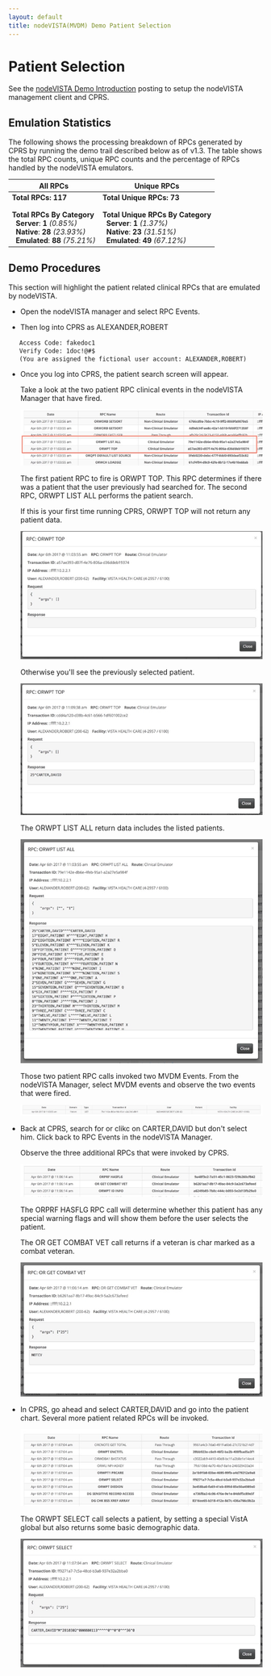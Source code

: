 ```yaml
---
layout: default
title: nodeVISTA(MVDM) Demo Patient Selection
---
```


# Patient Selection

See the [nodeVISTA Demo Introduction](http://vistadataproject.info/demo/) posting to setup the nodeVISTA management client and CPRS.

## Emulation Statistics

The following shows the processing breakdown of RPCs generated by CPRS by running the demo trail described below as of v1.3. The table shows the total RPC counts, unique RPC counts and the percentage of RPCs handled by the nodeVISTA emulators.

All RPCs | Unique RPCs
--- | ---
**Total RPCs:** **117**<br/><br/>**Total RPCs By Category**<br/>&nbsp;&nbsp;**Server**: **1** _(0.85%)_<br/>&nbsp;&nbsp;**Native**: **28** _(23.93%)_<br/>&nbsp;&nbsp;**Emulated**: **88** _(75.21%)_<br/> | **Total Unique RPCs:** **73**<br/><br/>**Total Unique RPCs By Category**<br/>&nbsp;&nbsp;**Server**: **1** _(1.37%)_<br/>&nbsp;&nbsp;**Native**: **23** _(31.51%)_<br/>&nbsp;&nbsp;**Emulated**: **49** _(67.12%)_<br/>

## Demo Procedures

This section will highlight the patient related clinical RPCs that are emulated by nodeVISTA.

* Open the nodeVISTA manager and select RPC Events.

* Then log into CPRS as ALEXANDER,ROBERT
```
   Access Code: fakedoc1
   Verify Code: 1doc!@#$
   (You are assigned the fictional user account: ALEXANDER,ROBERT)
```

* Once you log into CPRS, the patient search screen will appear.

    Take a look at the two patient RPC clinical events in the nodeVISTA Manager that have fired.

    ![](images/patient/1.jpg)

    The first patient RPC to fire is ORWPT TOP. This RPC determines if there was a patient that the user previously had searched for.
    The second RPC, ORWPT LIST ALL performs the patient search.

    If this is your first time running CPRS, ORWPT TOP will not return any patient data.

    ![](images/patient/2.jpg)

    Otherwise you'll see the previously selected patient.

    ![](images/patient/12.jpg)

    The ORWPT LIST ALL return data includes the listed patients.

    ![](images/patient/4.jpg)

    Those two patient RPC calls invoked two MVDM Events. From the nodeVISTA Manager, select MVDM events and observe the two events that were fired.

    ![](images/patient/3.jpg)

* Back at CPRS, search for or clikc on CARTER,DAVID but don't select him. Click back to RPC Events in the nodeVISTA Manager.

    Observe the three additional RPCs that were invoked by CPRS.

     ![](images/patient/5.jpg)

     The ORPRF HASFLG RPC call will determine whether this patient has any special warning flags and will show them before the user selects the patient.

     The OR GET COMBAT VET call returns if a veteran is char marked as a combat veteran.

     ![](images/patient/6.jpg)

* In CPRS, go ahead and select CARTER,DAVID and go into the patient chart. Several more patient related RPCs will be invoked.

     ![](images/patient/7.jpg)

     The ORWPT SELECT call selects a patient, by setting a special VistA global but also returns some basic demographic data.

     ![](images/patient/8.jpg)




